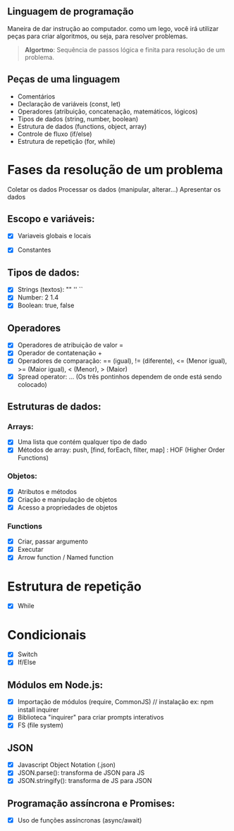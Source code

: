 ## Linguagem de programação

Maneira de dar instrução ao computador.
como um lego, você irá utilizar peças para criar algoritmos, ou seja, para resolver problemas.

> **Algortmo**: Sequência de passos lógica e finita para resolução de um problema.

## Peças de uma linguagem

- Comentários
- Declaração de variáveis (const, let)
- Operadores (atribuição, concatenação, matemáticos, lógicos)
- Tipos de dados (string, number, boolean)
- Estrutura de dados (functions, object, array)
- Controle de fluxo (if/else)
- Estrutura de repetição (for, while)

# Fases da resolução de um problema

Coletar os dados
Processar os dados (manipular, alterar...)
Apresentar os dados

## Escopo e variáveis:

- [x] Variaveis globais e locais
- [x] Constantes


## Tipos de dados:

- [x] Strings (textos): "" '' ``
- [x] Number: 2 1.4
- [x] Boolean: true, false

## Operadores

- [x] Operadores de atribuição de valor =
- [x] Operador de contatenação +
- [x] Operadores de comparação: == (igual), != (diferente), <= (Menor igual), >= (Maior igual), < (Menor), > (Maior)
- [x] Spread operator: ... (Os três pontinhos dependem de onde está sendo colocado)

## Estruturas de dados:

### Arrays:

- [x] Uma lista que contém qualquer tipo de dado
- [x] Métodos de array: push, [find, forEach, filter, map] : HOF (Higher Order Functions)

### Objetos:

- [x] Atributos e métodos 
- [x] Criação e manipulação de objetos
- [x] Acesso a propriedades de objetos

### Functions

- [x] Criar, passar argumento
- [x] Executar
- [x] Arrow function / Named function

# Estrutura de repetição

- [x] While

# Condicionais

- [x] Switch
- [x] If/Else

## Módulos em Node.js:

- [x] Importação de módulos (require, CommonJS) // instalação ex: npm install inquirer
- [x] Biblioteca "inquirer" para criar prompts interativos
- [x] FS (file system)

## JSON

- [x] Javascript Object Notation (.json)
- [x] JSON.parse(): transforma de JSON para JS
- [x] JSON.stringify(): transforma de JS para JSON

## Programação assíncrona e Promises:

- [x] Uso de funções assíncronas (async/await)